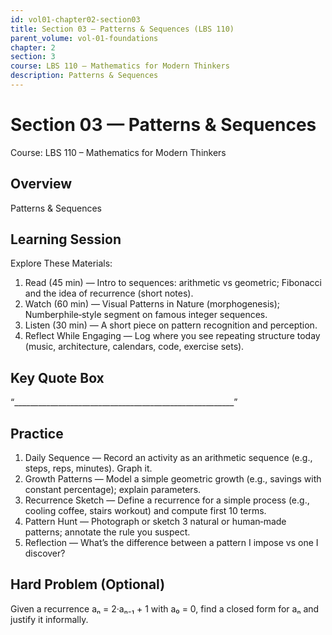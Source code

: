 ```yaml
---
id: vol01-chapter02-section03
title: Section 03 — Patterns & Sequences (LBS 110)
parent_volume: vol-01-foundations
chapter: 2
section: 3
course: LBS 110 – Mathematics for Modern Thinkers
description: Patterns & Sequences
---
```



# Section 03 — Patterns & Sequences
Course: LBS 110 – Mathematics for Modern Thinkers

## Overview
Patterns & Sequences


## Learning Session
Explore These Materials:
1. Read (45 min) — Intro to sequences: arithmetic vs geometric; Fibonacci and the idea of recurrence (short notes).  
2. Watch (60 min) — Visual Patterns in Nature (morphogenesis); Numberphile‑style segment on famous integer sequences.  
3. Listen (30 min) — A short piece on pattern recognition and perception.  
4. Reflect While Engaging — Log where you see repeating structure today (music, architecture, calendars, code, exercise sets).

## Key Quote Box
“_______________________________________________________”

## Practice
1. Daily Sequence — Record an activity as an arithmetic sequence (e.g., steps, reps, minutes). Graph it.  
2. Growth Patterns — Model a simple geometric growth (e.g., savings with constant percentage); explain parameters.  
3. Recurrence Sketch — Define a recurrence for a simple process (e.g., cooling coffee, stairs workout) and compute first 10 terms.  
4. Pattern Hunt — Photograph or sketch 3 natural or human‑made patterns; annotate the rule you suspect.  
5. Reflection — What’s the difference between a pattern I impose vs one I discover?

## Hard Problem (Optional)
Given a recurrence aₙ = 2·aₙ₋₁ + 1 with a₀ = 0, find a closed form for aₙ and justify it informally.